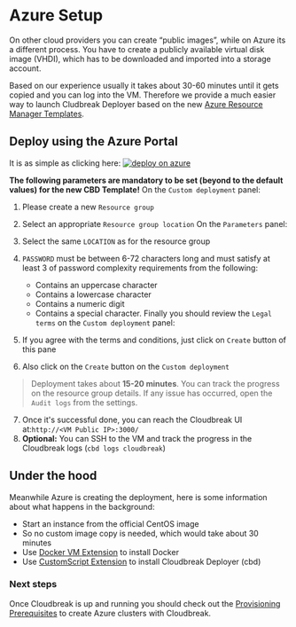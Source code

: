 # Azure Setup

On other cloud providers you can create “public images”, while on Azure its a different process. You have to create a 
publicly available virtual disk image (VHDI), which has to be downloaded and imported 
into a storage account.

Based on our experience usually it takes about 30-60 minutes until it gets copied and you can log into the VM.
Therefore we provide a much easier way to launch Cludbreak Deployer based on the new [Azure Resource Manager 
Templates](https://github.com/Azure/azure-quickstart-templates).

## Deploy using the Azure Portal

It is as simple as clicking here: <a href="https://portal.azure.com/#create/Microsoft.Template/uri/https%3A%2F%2Fraw.githubusercontent.com%2Fsequenceiq%2Fazure-cbd-quickstart%2Fmaster%2Fazuredeploy.json">  ![deploy on azure](http://azuredeploy.net/deploybutton.png) </a>

**The following parameters are mandatory to be set (beyond to the default values) for the new CBD Template!**
On the `Custom deployment` panel:

1. Please create a new `Resource group` 
2. Select an appropriate `Resource group location`
On the `Parameters` panel:

3. Select the same `LOCATION` as for the resource group
4. `PASSWORD` must be between 6-72 characters long and must satisfy at least 3 of password complexity requirements from the following:
   - Contains an uppercase character
   - Contains a lowercase character
   - Contains a numeric digit
   - Contains a special character.
Finally you should review the `Legal terms` on the `Custom deployment` panel:

5. If you agree with the terms and conditions, just click on `Create` button of this pane
6. Also click on the `Create` button on the `Custom deployment` 
> Deployment takes about **15-20 minutes**. You can track the progress on the resource group details. If any issue 
has occurred, open the `Audit logs` from the settings. 

7. Once it's successful done, you can reach the Cloudbreak UI at:```http://<VM Public IP>:3000/```
8. **Optional:** You can SSH to the VM and track the progress in the Cloudbreak logs (`cbd logs cloudbreak`)

## Under the hood

Meanwhile Azure is creating the deployment, here is some information about what happens in the background:

- Start an instance from the official CentOS image
 - So no custom image copy is needed, which would take about 30 minutes
- Use [Docker VM Extension](https://github.com/Azure/azure-docker-extension) to install Docker
- Use [CustomScript Extension](https://github.com/Azure/azure-linux-extensions/tree/master/CustomScript) to install 
Cloudbreak Deployer (cbd)

### Next steps

Once Cloudbreak is up and running you should check out the [Provisioning Prerequisites](azure_pre_prov.md) to create Azure
clusters with Cloudbreak.
